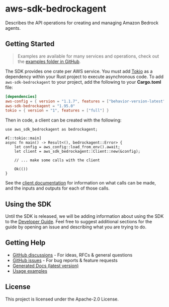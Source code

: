 # aws-sdk-bedrockagent

Describes the API operations for creating and managing Amazon Bedrock agents.

## Getting Started

> Examples are available for many services and operations, check out the
> [examples folder in GitHub](https://github.com/awslabs/aws-sdk-rust/tree/main/examples).

The SDK provides one crate per AWS service. You must add [Tokio](https://crates.io/crates/tokio)
as a dependency within your Rust project to execute asynchronous code. To add `aws-sdk-bedrockagent` to
your project, add the following to your **Cargo.toml** file:

```toml
[dependencies]
aws-config = { version = "1.1.7", features = ["behavior-version-latest"] }
aws-sdk-bedrockagent = "1.95.0"
tokio = { version = "1", features = ["full"] }
```

Then in code, a client can be created with the following:

```rust,no_run
use aws_sdk_bedrockagent as bedrockagent;

#[::tokio::main]
async fn main() -> Result<(), bedrockagent::Error> {
    let config = aws_config::load_from_env().await;
    let client = aws_sdk_bedrockagent::Client::new(&config);

    // ... make some calls with the client

    Ok(())
}
```

See the [client documentation](https://docs.rs/aws-sdk-bedrockagent/latest/aws_sdk_bedrockagent/client/struct.Client.html)
for information on what calls can be made, and the inputs and outputs for each of those calls.

## Using the SDK

Until the SDK is released, we will be adding information about using the SDK to the
[Developer Guide](https://docs.aws.amazon.com/sdk-for-rust/latest/dg/welcome.html). Feel free to suggest
additional sections for the guide by opening an issue and describing what you are trying to do.

## Getting Help

* [GitHub discussions](https://github.com/awslabs/aws-sdk-rust/discussions) - For ideas, RFCs & general questions
* [GitHub issues](https://github.com/awslabs/aws-sdk-rust/issues/new/choose) - For bug reports & feature requests
* [Generated Docs (latest version)](https://awslabs.github.io/aws-sdk-rust/)
* [Usage examples](https://github.com/awslabs/aws-sdk-rust/tree/main/examples)

## License

This project is licensed under the Apache-2.0 License.

